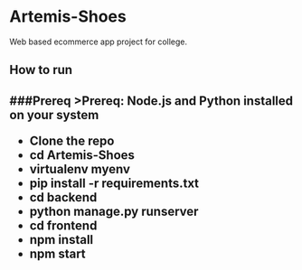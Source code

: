 # Artemis-Shoes
Web based ecommerce app project for college.

<h2>How to run <h2>
###Prereq
>Prereq: Node.js and Python installed on your system
<ul>
    <li>Clone the repo</li>
    <li>cd Artemis-Shoes</li>
    <li>virtualenv myenv</li>
    <li>pip install -r requirements.txt
    </li>
    <li>cd backend</li>
    <li>python manage.py runserver </li>
    <li>cd frontend</li>
    <li>npm install </li>
    <li>npm start</li>
</ul>
